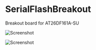 SerialFlashBreakout
===================

Breakout board for AT26DF161A-SU

![Screenshot](https://raw.github.com/samkho/SerialFlashBreakout/master/Front.png)

![Screenshot](https://raw.github.com/samkho/SerialFlashBreakout/master/Back.png)
